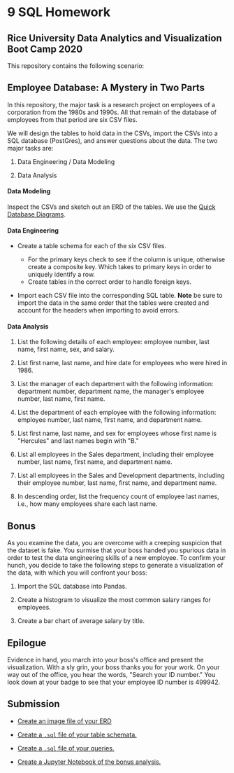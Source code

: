 # 9 SQL Homework


## Rice University Data Analytics and Visualization Boot Camp 2020


This repository contains the following scenario:

## Employee Database: A Mystery in Two Parts

In this repository, the major task is a research project on employees of a corporation from the 1980s and 1990s. All that remain of the database of employees from that period are six CSV files.

We will design the tables to hold data in the CSVs, import the CSVs into a SQL database (PostGres), and answer questions about the data. The two major tasks are:

1. Data Engineering / Data Modeling

3. Data Analysis

#### Data Modeling

Inspect the CSVs and sketch out an ERD of the tables. We use the [Quick Database Diagrams](http://www.quickdatabasediagrams.com).

#### Data Engineering

* Create a table schema for each of the six CSV files.

  * For the primary keys check to see if the column is unique, otherwise create a composite key. Which takes to primary keys in order to uniquely identify a row.
  * Create tables in the correct order to handle foreign keys.

* Import each CSV file into the corresponding SQL table. **Note** be sure to import the data in the same order that the tables were created and account for the headers when importing to avoid errors.

#### Data Analysis

1. List the following details of each employee: employee number, last name, first name, sex, and salary.

2. List first name, last name, and hire date for employees who were hired in 1986.

3. List the manager of each department with the following information: department number, department name, the manager's employee number, last name, first name.

4. List the department of each employee with the following information: employee number, last name, first name, and department name.

5. List first name, last name, and sex for employees whose first name is "Hercules" and last names begin with "B."

6. List all employees in the Sales department, including their employee number, last name, first name, and department name.

7. List all employees in the Sales and Development departments, including their employee number, last name, first name, and department name.

8. In descending order, list the frequency count of employee last names, i.e., how many employees share each last name.

## Bonus

As you examine the data, you are overcome with a creeping suspicion that the dataset is fake. You surmise that your boss handed you spurious data in order to test the data engineering skills of a new employee. To confirm your hunch, you decide to take the following steps to generate a visualization of the data, with which you will confront your boss:

1. Import the SQL database into Pandas.

2. Create a histogram to visualize the most common salary ranges for employees.

3. Create a bar chart of average salary by title.

## Epilogue

Evidence in hand, you march into your boss's office and present the visualization. With a sly grin, your boss thanks you for your work. On your way out of the office, you hear the words, "Search your ID number." You look down at your badge to see that your employee ID number is 499942.

## Submission

* [Create an image file of your ERD](EmployeeSQL/ERD.png)

* [Create a `.sql` file of your table schemata.](EmployeeSQL/schema.sql)

* [Create a `.sql` file of your queries.](EmployeeSQL/query.sql)

* [Create a Jupyter Notebook of the bonus analysis.](EmployeeSQL/SQL_Bonus.ipynb)